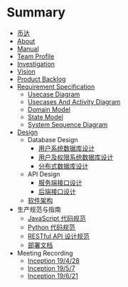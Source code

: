 # Summary

* [币达](README.md)
* [About](docs/about.md)
* [Manual](docs/manual.md)
* [Team Profile](docs/teamProfile.md)
* [Investigation](docs/investigation.md)
* [Vision](docs/vision.md)
* [Product Backlog](docs/productBacklog.md)
* [Requirement Specification](docs/requirementSpecification.md)
    * [Usecase Diagram](docs/srs/usecase.md)
    * [Usecases And Activity Diagram](docs/srs/activity.md)
    * [Domain Model](docs/srs/domain.md)
    * [State Model](docs/srs/state.md)
    * [System Sequence Diagram](docs/srs/sequence.md)
* [Design](docs/softwaredesign.md)
    * Database Design
        * [用户系统数据库设计](docs/design/userSystem.md)
        * [用户及权限系统数据库设计](docs/design/db_design.md)
        * [分布式数据库设计](docs/design/db_cluster.md)
    * API Design
        * [服务端接口设计](docs/design/serverendAPI.md)
        * [后端接口设计](docs/design/backendAPI.md)
    * [软件架构](docs/design/softwareStructure.md)
* 生产规范与指南
    * [JavaScript 代码规范](docs/productionSpecification/jsCodeStyle.md)
    * [Python 代码规范](docs/productionSpecification/pyCodeStyle.md)
    * [RESTful API 设计规范](docs/productionSpecification/restfulAPIDesign.md)
    * [部署文档](docs/productionSpecification/installation.md)
* Meeting Recording
    * [Inception 19/4/28](docs/meettingRecording/inception_4_28.md)
    * [Inception 19/5/7](docs/meettingRecording/inception_5_07.md)
    * [Inception 19/6/21](docs/meettingRecording/inception_6_21.md)

